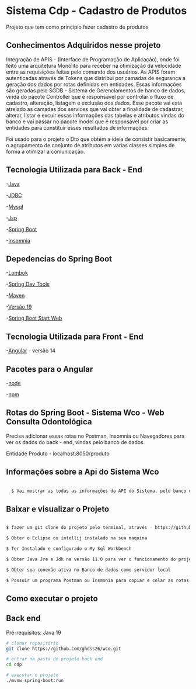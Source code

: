 # Sistema Cdp - Cadastro de Produtos

Projeto que tem como principio fazer cadastro de produtos

## Conhecimentos Adquiridos nesse projeto 

Integração de APIS - (Interface de Programação de Aplicação), onde foi feito uma arquitetura Monólito para receber na otimização da velocidade 
entre as requisições feitas pelo comando dos usuários. As APIS foram autenticadas através de Tokens que distribui por camadas de segurança 
a geração dos dados por rotas definidas em entidades. Essas informações são geradas pelo SGDB - Sistema de Gerenciamentos de banco de dados, vinda do 
pacote Controller que é responsavel por controlar o fluxo de cadastro, alteração, listagem e exclusão dos dados. Esse pacote vai esta atrelado as camadas
dos services que vai obter a finalidade de cadastrar, alterar, listar e excuir essas informações das tabelas e atributos vindas do banco e vai passar no 
pacote model que é responsavel por criar as entidades para constituir esses resultados de informações. 

Foi usado para o projeto o Dto que obtém a ideia de consistir basicamente, 
o agrupamento de conjunto de atributos em varias classes simples de forma a otimizar a comunicação.

## Tecnologia Utilizada para Back - End 

-[Java](https://www.java.com/pt-BR/download/ie_manual.jsp?locale=pt_BR) 

-[JDBC](https://www.oracle.com/br/database/technologies/appdev/jdbc.html) 

-[Mysql](https://www.mysql.com/)

-[Jsp](https://www.ibm.com/docs/pt-br/rsas/7.5.0?topic=files-javaserver-pages-jsp-technology) 

-[Spring Boot](https://spring.io/projects/spring-boot) 

-[Insomnia](https://insomnia.rest/download) 

## Depedencias do Spring Boot 

-[Lombok](https://imasters.com.br/back-end/projeto-lombok-escrevendo-menos-codigo-em-java) 

-[Spring Dev Tools](https://www.javatpoint.com/spring-boot-devtools) 

-[Maven](https://mvnrepository.com/artifact/org.springframework.boot/spring-boot-devtools)

-[Versão 19](https://www.oracle.com/br/java/technologies/javase/jdk19-archive-downloads.html)

-[Spring Boot Start Web](https://www.javatpoint.com/spring-boot-starter-web)

## Tecnologia Utilizada para Front - End 

-[Angular](https://angular.io/) - versão 14 

## Pacotes para o Angular 

-[node](https://nodejs.org/en/download) 

-[npm](https://docs.npmjs.com/downloading-and-installing-node-js-and-npm)

## Rotas do Spring Boot - Sistema Wco - Web Consulta Odontológica 

Precisa adicionar essas rotas no Postman, Insomnia ou Navegadores para ver os dados do back - end, vindas pelo banco de dados.

Entidade Produto - localhost:8050/produto 

## Informações sobre a Api do Sistema Wco 

```bash 
  
  $ Vai mostrar as todas as informações da API do Sistema, pelo banco de dados no programa Insomnia
```


## Baixar e visualizar o Projeto 

  ```bash 
  
  $ fazer um git clone do projeto pelo terminal, através - https://github.com/ghdss26/Cdp.git
  
  $ Obter o Eclipse ou intellij instalado na sua maquina
  
  $ Ter Instalado e configurado o My Sql Workbench 
  
  $ Obter Java Jre e Jdk na versão 11.0 para ver o funcionamento do projeto e Testar ele
  
  $ Obter sua conexão ativa no Banco de dados como servidor local 
  
  $ Possuir um programa Postman ou Insmonia para copiar e colar as rotas das entidades e ver o crud completo
 
```
## Como executar o projeto

## Back end
Pré-requisitos: Java 19

```bash
# clonar repositório
git clone https://github.com/ghdss26/wco.git

# entrar na pasta do projeto back end
cd cdp

# executar o projeto
./mvnw spring-boot:run
```
